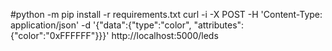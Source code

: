 #python -m pip install -r requirements.txt
curl -i -X POST -H 'Content-Type: application/json' -d '{"data":{"type":"color", "attributes":{"color":"0xFFFFFF"}}}' http://localhost:5000/leds